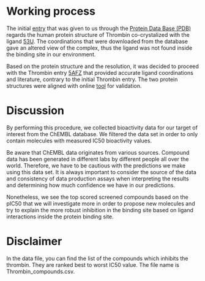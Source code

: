  # Working process

The initial [entry](https://www.rcsb.org/structure/2ZFF) that was given to us through the [Protein Data Base (PDB)](https://www.rcsb.org/) regards the human protein structure of Thrombin co-crystalized with the ligand [53U](https://www.rcsb.org/ligand/53U). The coordinations that were downloaded from the database gave an altered view of the complex, thus the ligand was not found inside the binding site in our environment.

Based on the protein structure and the resolution, it was decided to proceed with the Thrombin entry [5AFZ](https://www.rcsb.org/structure/5AFZ) that provided accurate ligand coordinations and literature, contrary to the initial Thrombin entry. The two protein structures were aligned with online [tool](https://www.rcsb.org/alignment) for validation.
# Discussion


By performing this procedure, we collected bioactivity data for our target of interest from the ChEMBL database. We filtered the data set in order to only contain molecules with measured IC50 bioactivity values.

Be aware that ChEMBL data originates from various sources. Compound data has been generated in different labs by different people all over the world. Therefore, we have to be cautious with the predictions we make using this data set. It is always important to consider the source of the data and consistency of data production assays when interpreting the results and determining how much confidence we have in our predictions.

Nonetheless, we see the top scored screened compounds based on the pIC50 that we will investigate more in order to propose new molecules and try to explain the more robust inhibition in the binding site based on ligand interactions inside the protein binding site.

# Disclaimer

In the data file, you can find the list of the compounds which inhibits the thrombin. They are ranked best to worst IC50 value. The file name is Thrombin_compounds.csv.
